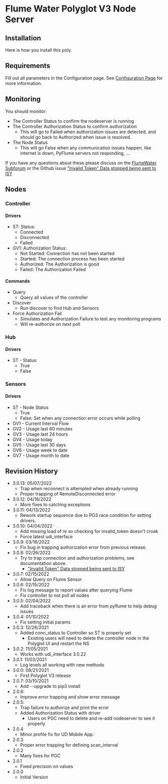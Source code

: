 # Flume Water Polyglot V3 Node Server

## Installation

Here is how you install this poly.

## Requirements

Fill out all parameters in the Configuration page.  See [Configuration Page](configdoc.md) for more information.

## Monitoring

You should monitor:
- The Controller Status to confirm the nodeserver is running
- The Controller Authorization Status to confirm authorization
  - This will go to Failed when authorization issues are detected, and should go back to Authorized when issue is resolved.
- The Node Status
  - This will go False when any communication issues happen, like internet is down, PyFlume servers not responding, ...

If you have any questions about these please discuss on the [FlumeWater Subforum](https://forum.universal-devices.com/forum/278-flumewater/) or the Github issue ["Invalid Token" Data stopped being sent to ISY](https://github.com/UniversalDevicesInc-PG3/udi-poly-FlumeWater/issues/6)

## Nodes

### Controller

#### Drivers

- ST: Status: 
  - Connected
  - Disconnected
  - Failed 
- GV1: Authorization Status: 
  - Not Started: Connection has not been started
  - Started: The connection process has been started
  - Authorized: The Authorization is good
  - Failed: The Authorization Failed

#### Commands

- Query
  - Query all values of the controller
- Discover 
  - Run discover to find Hub and Sensors
- Force Authorization Fail
  - Simulates and Authorization Failure to test any monitoring programs
  - Will re-authorize on next poll
  
### Hub

#### Drivers

- ST - Status:
  - True
  - False

### Sensors

#### Drivers

- ST - Node Status
  - True
  - False: Set when any connection error occurs while polling
- GV1 - Current Interval Flow
- GV2 - Usage last 60 minutes
- GV3 - Usage last 24 hours
- GV4 - Usage today
- GV5 - Usage last 30 days
- GV6 - Usage week to date
- GV7 - Usage month to date

## Revision History
- 3.0.13: 05/07/2022
  - Trap when reconnect is attempted when already running
  - Proper trapping of RemoteDisconnected error
- 3.0.12: 04/16/2022
  - More fixes to catching exceptions
- 3.0.11: 04/13/2022
  - Rework startup sequence due to PG3 race condition for setting drivers.
- 3.0.10: 04/04/2022
  - Add missing load of re so checking for invalid_token doesn't croak
  - Force latest udi_interface
- 3.0.9: 03/16/2022
  - Fix bug in trapping authorization error from previous release.
- 3.0.8: 02/26/2022
  - Try to trap connection and authorization problems, see documentation above.
    - ["Invalid Token" Data stopped being sent to ISY](https://github.com/UniversalDevicesInc-PG3/udi-poly-FlumeWater/issues/6)
- 3.0.7: 02/15/2022
  - Allow Query on Flume Sensor
- 3.0.6: 02/15/2022
  - Fix log message to report values after querying Flume
  - Fix controller to not poll all nodes
- 3.0.5: 02/04/2022
  - Add traceback when there is an error from pyflume to help debug issues
- 3.0.4: 01/10/2022
  - Fix setting initial params
- 3.0.3: 12/26/2021
  - Added conn_status to Controller so ST is properly set
    - Existing users will need to delete the controller node in the Polyglot UI and restart the NS
- 3.0.2: 11/05/2021
  - Works with udi_interface 3.0.22
- 3.0.1: 11/03/2021
  - Log levels all working with new methods
- 3.0.0: 08/21/2021
  - First Polyglot V3 release
- 2.0.7: 03/10/2021
  - Add --upgrade to pip3 install
- 2.0.6:
  - Improve error trapping and show error message
- 2.0.5:
  - Trap failure to authorize and print the error
  - Added Authorization Status with driver
    - Users on PGC need to delete and re-add nodeserver to see it properly
- 2.0.4
  - Minor profile fix for UD Mobile App.
- 2.0.3
  - Proper error trapping for defining scan_interval
- 2.0.2
  - Many fixes for PGC
- 2.0.1
  - Fixed precision on values
- 2.0.0
  - Initial Version
